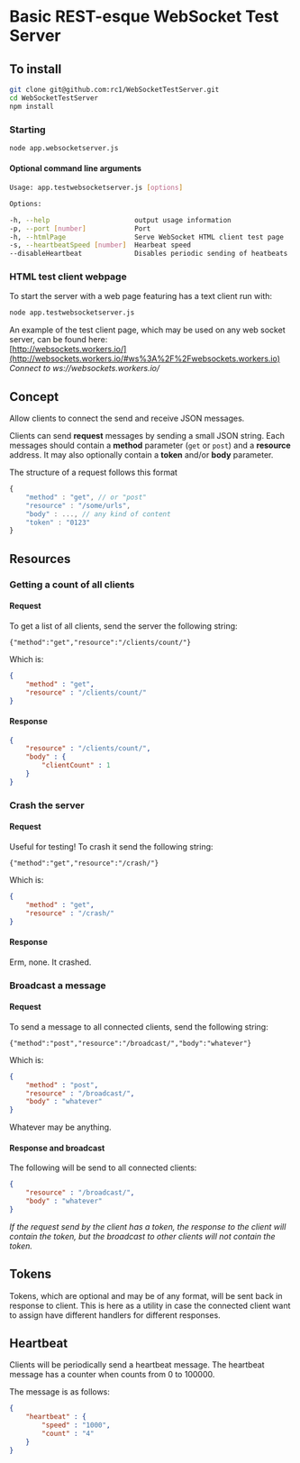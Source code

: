# Basic REST-esque WebSocket Test Server

## To install

```bash
git clone git@github.com:rc1/WebSocketTestServer.git
cd WebSocketTestServer
npm install
```

### Starting

```bash
node app.websocketserver.js
```

#### Optional command line arguments

```bash
Usage: app.testwebsocketserver.js [options]

Options:

-h, --help                     output usage information
-p, --port [number]            Port
-h, --htmlPage                 Serve WebSocket HTML client test page
-s, --heartbeatSpeed [number]  Hearbeat speed
--disableHeartbeat             Disables periodic sending of heatbeats
```

### HTML test client webpage

To start the server with a web page featuring has a text client run with: 

```bash
node app.testwebsocketserver.js
```

An example of the test client page, which may be used on any web socket server, can be found here:  
[http://websockets.workers.io/](http://websockets.workers.io/#ws%3A%2F%2Fwebsockets.workers.io)  
_Connect to ws://websockets.workers.io/_

## Concept
Allow clients to connect the send and receive JSON messages. 

Clients can send __request__ messages by sending a small JSON string. Each messages should contain a __method__ parameter (`get` or `post`) and a __resource__ address. It may also optionally contain a __token__ and/or __body__ parameter.

The structure of a request follows this format

```javascript
{   
    "method" : "get", // or "post" 
    "resource" : "/some/urls",
    "body" : ..., // any kind of content
    "token" : "0123"
}
```

## Resources
### Getting a count of all clients
#### Request
To get a list of all clients, send the server the following string:

```
{"method":"get","resource":"/clients/count/"}
```

Which is:

```json
{
    "method" : "get",
    "resource" : "/clients/count/"
}
```

#### Response

```json
{
    "resource" : "/clients/count/",
    "body" : {
        "clientCount" : 1
    }
}
```

### Crash the server
#### Request
Useful for testing! To crash it send the following string:

```
{"method":"get","resource":"/crash/"}
```

Which is:

```json
{
    "method" : "get",
    "resource" : "/crash/"
}
```

#### Response

Erm, none. It crashed.

### Broadcast a message
#### Request

To send a message to all connected clients, send the following string:

```
{"method":"post","resource":"/broadcast/","body":"whatever"}
```

Which is:

```json
{
    "method" : "post",
    "resource" : "/broadcast/",
    "body" : "whatever"
}
```

Whatever may be anything.

#### Response and broadcast

The following will be send to all connected clients:

```json
{
    "resource" : "/broadcast/",
    "body" : "whatever"
}
```

_If the request send by the client has a token, the response to the client will contain the token, but the broadcast to other clients will not contain the token._

## Tokens

Tokens, which are optional and may be of any format, will be sent back in response to client. This is here as a utility in case the connected client want to assign have different handlers for different responses.

## Heartbeat

Clients will be periodically send a heartbeat message. The heartbeat message has a counter when counts from 0 to 100000.

The message is as follows:

```json
{
    "heartbeat" : {
        "speed" : "1000",
        "count" : "4"
    }
}
```


